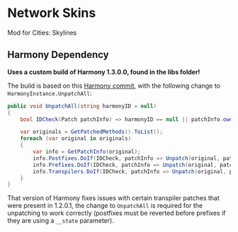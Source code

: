 Network Skins
=============

Mod for Cities: Skylines

Harmony Dependency
------------------

**Uses a custom build of Harmony 1.3.0.0, found in the libs folder!** 

The build is based on this [Harmony commit](https://github.com/pardeike/Harmony/tree/817d6dc9555598d13f8b0561d42df41609d4020f), with the following change to `HarmonyInstance.UnpatchAll`:

```csharp
public void UnpatchAll(string harmonyID = null)
{
	bool IDCheck(Patch patchInfo) => harmonyID == null || patchInfo.owner == harmonyID;

	var originals = GetPatchedMethods().ToList();
	foreach (var original in originals)
	{
		var info = GetPatchInfo(original);
		info.Postfixes.DoIf(IDCheck, patchInfo => Unpatch(original, patchInfo.patch));
		info.Prefixes.DoIf(IDCheck, patchInfo => Unpatch(original, patchInfo.patch));
		info.Transpilers.DoIf(IDCheck, patchInfo => Unpatch(original, patchInfo.patch));
	}
}
```

That version of Harmony fixes issues with certain transpiler patches that were present in 1.2.0.1, the change to `UnpatchAll` is required for the unpatching to work correctly (postfixes must be reverted before prefixes if they are using a `__state` parameter).
